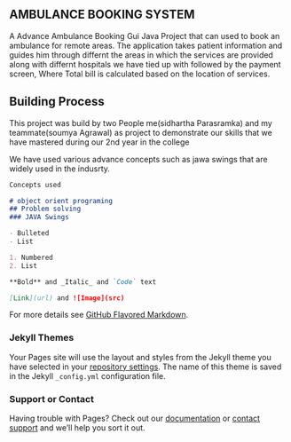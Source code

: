 ## AMBULANCE BOOKING SYSTEM
A Advance Ambulance Booking Gui Java Project that can used to book an ambulance for remote areas.
The application takes patient information and guides him through differnt the areas in which the services are provided along with differnt hospitals we have tied up with followed by the payment screen, Where Total bill is calculated based on the location of services.

## Building Process

This project was build by two People me(sidhartha Parasramka) and my teammate(soumya Agrawal) as project to demonstrate our skills that we have mastered during our 2nd year in the college

We have used various advance concepts such as jawa swings that are widely used in the indusrty.
```markdown
Concepts used

# object orient programing
## Problem solving
### JAVA Swings

- Bulleted
- List

1. Numbered
2. List

**Bold** and _Italic_ and `Code` text

[Link](url) and ![Image](src)
```

For more details see [GitHub Flavored Markdown](https://guides.github.com/features/mastering-markdown/).

### Jekyll Themes

Your Pages site will use the layout and styles from the Jekyll theme you have selected in your [repository settings](https://github.com/sidhartha8011/javaGui/settings/pages). The name of this theme is saved in the Jekyll `_config.yml` configuration file.

### Support or Contact

Having trouble with Pages? Check out our [documentation](https://docs.github.com/categories/github-pages-basics/) or [contact support](https://support.github.com/contact) and we’ll help you sort it out.
